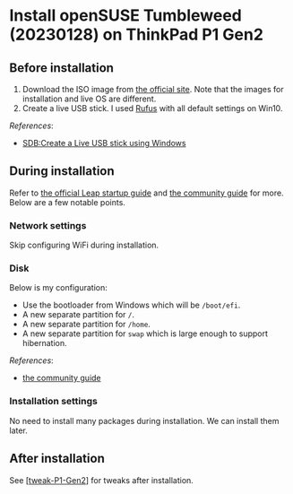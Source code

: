 # Install openSUSE Tumbleweed (20230128) on ThinkPad P1 Gen2

## Before installation

1. Download the ISO image from [the official site](https://get.opensuse.org/tumbleweed/#download). Note that the images for installation and live OS are different.
2. Create a live USB stick. I used [Rufus](https://rufus.ie/en/) with all default settings on Win10.

*References*:

- [SDB:Create a Live USB stick using Windows](https://en.opensuse.org/SDB:Create_a_Live_USB_stick_using_Windows)

## During installation

Refer to [the official Leap startup guide](https://doc.opensuse.org/documentation/leap/startup/html/book-startup/art-opensuse-installquick.html#sec-opensuse-installquick-install) and [the community guide](https://opensuse.github.io/openSUSE-docs-revamped-temp/yast_installer/) for more. Below are a few notable points.

### Network settings

Skip configuring WiFi during installation.

### Disk

Below is my configuration:

- Use the bootloader from Windows which will be `/boot/efi`.
- A new separate partition for `/`.
- A new separate partition for `/home`.
- A new separate partition for `swap` which is large enough to support hibernation.

*References*:

- [the community guide](https://opensuse.github.io/openSUSE-docs-revamped-temp/yast_installer/#about-partition-schemes)

### Installation settings

No need to install many packages during installation. We can install them later.

## After installation

See [[tweak-P1-Gen2]] for tweaks after installation.

[//begin]: # "Autogenerated link references for markdown compatibility"
[tweak-P1-Gen2]: tweak-P1-Gen2.md "Tweak openSUSE Tumbleweed on ThinkPad P1 Gen2"
[//end]: # "Autogenerated link references"
